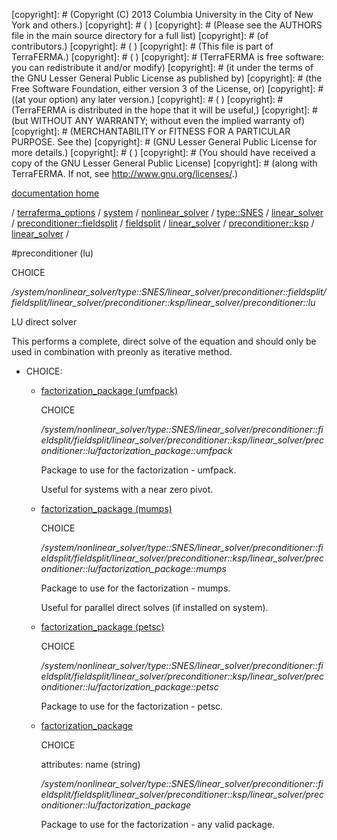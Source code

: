 [copyright]: # (Copyright (C) 2013 Columbia University in the City of New York and others.)
[copyright]: # ( )
[copyright]: # (Please see the AUTHORS file in the main source directory for a full list)
[copyright]: # (of contributors.)
[copyright]: # ( )
[copyright]: # (This file is part of TerraFERMA.)
[copyright]: # ( )
[copyright]: # (TerraFERMA is free software: you can redistribute it and/or modify)
[copyright]: # (it under the terms of the GNU Lesser General Public License as published by)
[copyright]: # (the Free Software Foundation, either version 3 of the License, or)
[copyright]: # ((at your option) any later version.)
[copyright]: # ( )
[copyright]: # (TerraFERMA is distributed in the hope that it will be useful,)
[copyright]: # (but WITHOUT ANY WARRANTY; without even the implied warranty of)
[copyright]: # (MERCHANTABILITY or FITNESS FOR A PARTICULAR PURPOSE. See the)
[copyright]: # (GNU Lesser General Public License for more details.)
[copyright]: # ( )
[copyright]: # (You should have received a copy of the GNU Lesser General Public License)
[copyright]: # (along with TerraFERMA. If not, see <http://www.gnu.org/licenses/>.)

[documentation home](Documentation)

/ [terraferma_options](../../../../../../../../../../terraferma_options) / [system](../../../../../../../../../system) / [nonlinear_solver](../../../../../../../../nonlinear_solver) / [type::SNES](../../../../../../../type__SNES) / [linear_solver](../../../../../../linear_solver) / [preconditioner::fieldsplit](../../../../../preconditioner__fieldsplit) / [fieldsplit](../../../../fieldsplit) / [linear_solver](../../../linear_solver) / [preconditioner::ksp](../../preconditioner__ksp) / [linear_solver](../linear_solver) /

#preconditioner (lu)

CHOICE 

*/system/nonlinear_solver/type::SNES/linear_solver/preconditioner::fieldsplit/fieldsplit/linear_solver/preconditioner::ksp/linear_solver/preconditioner::lu*

LU direct solver

This performs a complete, direct solve of the equation and should only be used in combination with preonly as iterative method.

* CHOICE:
    * [factorization_package (umfpack)](preconditioner__lu/factorization_package__umfpack "child")

        CHOICE 

        */system/nonlinear_solver/type::SNES/linear_solver/preconditioner::fieldsplit/fieldsplit/linear_solver/preconditioner::ksp/linear_solver/preconditioner::lu/factorization_package::umfpack*

        Package to use for the factorization - umfpack.
        
        Useful for systems with a near zero pivot.

    * [factorization_package (mumps)](preconditioner__lu/factorization_package__mumps "child")

        CHOICE 

        */system/nonlinear_solver/type::SNES/linear_solver/preconditioner::fieldsplit/fieldsplit/linear_solver/preconditioner::ksp/linear_solver/preconditioner::lu/factorization_package::mumps*

        Package to use for the factorization - mumps.
        
        Useful for parallel direct solves (if installed on system).

    * [factorization_package (petsc)](preconditioner__lu/factorization_package__petsc "child")

        CHOICE 

        */system/nonlinear_solver/type::SNES/linear_solver/preconditioner::fieldsplit/fieldsplit/linear_solver/preconditioner::ksp/linear_solver/preconditioner::lu/factorization_package::petsc*

        Package to use for the factorization - petsc.

    * [factorization_package](preconditioner__lu/factorization_package "child")

        CHOICE 

        attributes: name (string) 

        */system/nonlinear_solver/type::SNES/linear_solver/preconditioner::fieldsplit/fieldsplit/linear_solver/preconditioner::ksp/linear_solver/preconditioner::lu/factorization_package*

        Package to use for the factorization - any valid package.

[autogenerated]: # (This file was automatically generated from the schema file:/home/cwilson/repos/github/TerraFERMA/TerraFERMA/buckettools/schemas/solvers.rng.)

